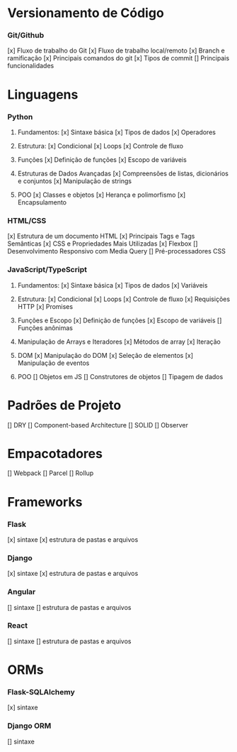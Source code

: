 # Versionamento de Código
### Git/Github
[x] Fluxo de trabalho do Git
[x] Fluxo de trabalho local/remoto
[x] Branch e ramificação
[x] Principais comandos do git
[x] Tipos de commit
[] Principais funcionalidades

# Linguagens
### Python
1. Fundamentos:
[x] Sintaxe básica
[x] Tipos de dados
[x] Operadores

2. Estrutura:
[x] Condicional
[x] Loops 
[x] Controle de fluxo

3. Funções
[x] Definição de funções
[x] Escopo de variáveis

4. Estruturas de Dados Avançadas
[x] Compreensões de listas, dicionários e conjuntos
[x] Manipulação de strings

5. POO
[x] Classes e objetos
[x] Herança e polimorfismo
[x] Encapsulamento

### HTML/CSS
[x] Estrutura de um documento HTML
[x] Principais Tags e Tags Semânticas
[x] CSS e Propriedades Mais Utilizadas
[x] Flexbox
[] Desenvolvimento Responsivo com Media Query
[] Pré-processadores CSS

### JavaScript/TypeScript
1. Fundamentos:
[x] Sintaxe básica
[x] Tipos de dados
[x] Variáveis

2. Estrutura:
[x] Condicional
[x] Loops 
[x] Controle de fluxo
[x] Requisições HTTP
[x] Promises

3. Funções e Escopo
[x] Definição de funções
[x] Escopo de variáveis
[] Funções anônimas

4. Manipulação de Arrays e Iteradores
[x] Métodos de array
[x] Iteração

5. DOM
[x] Manipulação do DOM
[x] Seleção de elementos
[x] Manipulação de eventos

6. POO
[] Objetos em JS
[] Construtores de objetos
[] Tipagem de dados

# Padrões de Projeto
[] DRY
[] Component-based Architecture
[] SOLID
[] Observer

# Empacotadores
[] Webpack
[] Parcel
[] Rollup

# Frameworks
### Flask
[x] sintaxe
[x] estrutura de pastas e arquivos

### Django
[x] sintaxe
[x] estrutura de pastas e arquivos

### Angular
[] sintaxe
[] estrutura de pastas e arquivos

### React
[] sintaxe
[] estrutura de pastas e arquivos

# ORMs
### Flask-SQLAlchemy
[x] sintaxe

### Django ORM
[] sintaxe
